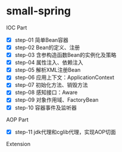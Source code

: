 # small-spring

IOC Part  

- [x] step-01 简单Bean容器
- [x] step-02 Bean的定义、注册
- [x] step-03 含参构造函数Bean的实例化及策略
- [x] step-04 属性注入、依赖注入
- [x] step-05 解析XML注册Bean
- [x] step-06 应用上下文：ApplicationContext
- [x] step-07 初始化方法、销毁方法
- [x] step-08 感知接口：Aware
- [x] step-09 对象作用域、FactoryBean
- [x] step-10 容器事件及监听器

AOP Part

- [x] step-11 jdk代理和cglib代理，实现AOP切面

Extension

